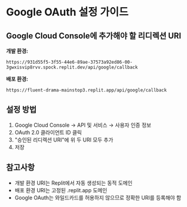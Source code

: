 # Google OAuth 설정 가이드

## Google Cloud Console에 추가해야 할 리디렉션 URI

**개발 환경:**
```
https://931d55f5-3f55-44e6-89ae-37573a92ed86-00-3gwxisvip8rvv.spock.replit.dev/api/google/callback
```

**배포 환경:**
```
https://fluent-drama-mainstop3.replit.app/api/google/callback
```

## 설정 방법

1. Google Cloud Console → API 및 서비스 → 사용자 인증 정보
2. OAuth 2.0 클라이언트 ID 클릭
3. "승인된 리디렉션 URI"에 위 두 URI 모두 추가
4. 저장

## 참고사항

- 개발 환경 URI는 Replit에서 자동 생성되는 동적 도메인
- 배포 환경 URI는 고정된 .replit.app 도메인  
- Google OAuth는 와일드카드를 허용하지 않으므로 정확한 URI를 등록해야 함